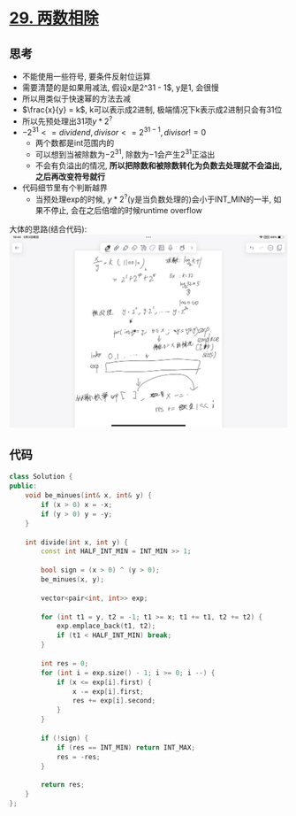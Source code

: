 # [29. 两数相除](https://leetcode.cn/problems/divide-two-integers/)

## 思考

- 不能使用一些符号, 要条件反射位运算
- 需要清楚的是如果用减法, 假设x是2^31 - 1$, y是1, 会很慢
- 所以用类似于快速幂的方法去减
- $\frac{x}{y} = k$, k可以表示成2进制, 极端情况下k表示成2进制只会有31位
- 所以先预处理出31项$y*2^?$
- $-2^{31} <= dividend, divisor <= 2^{31 - 1}, divisor != 0$
    - 两个数都是int范围内的
    - 可以想到当被除数为$-2^{31}$, 除数为$-1$会产生$2^{31}$正溢出
    - 不会有负溢出的情况, **所以把除数和被除数转化为负数去处理就不会溢出, 之后再改变符号就行**
- 代码细节里有个判断越界
    - 当预处理exp的时候, $y * 2^?$(y是当负数处理的)会小于INT_MIN的一半, 如果不停止, 会在之后倍增的时候runtime overflow

大体的思路(结合代码):
![08](../images/08.jpg)

## 代码

```c++
class Solution {
public:
    void be_minues(int& x, int& y) {
        if (x > 0) x = -x;
        if (y > 0) y = -y;
    }

    int divide(int x, int y) {
        const int HALF_INT_MIN = INT_MIN >> 1;

        bool sign = (x > 0) ^ (y > 0);
        be_minues(x, y);

        vector<pair<int, int>> exp;

        for (int t1 = y, t2 = -1; t1 >= x; t1 += t1, t2 += t2) {
            exp.emplace_back(t1, t2);
            if (t1 < HALF_INT_MIN) break;
        }

        int res = 0;
        for (int i = exp.size() - 1; i >= 0; i --) {
            if (x <= exp[i].first) {
                x -= exp[i].first;
                res += exp[i].second;
            }
        }

        if (!sign) {
            if (res == INT_MIN) return INT_MAX;
            res = -res;
        }

        return res;
    }
};
```
